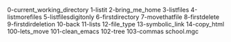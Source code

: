 0-current_working_directory
1-listit
2-bring_me_home
3-listfiles
4-listmorefiles
5-listfilesdigitonly
6-firstdirectory
7-movethatfile
8-firstdelete
9-firstdirdeletion
10-back
11-lists
12-file_type
13-symbolic_link
14-copy_html
100-lets_move
101-clean_emacs
102-tree
103-commas
school.mgc

